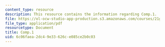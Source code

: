 ```yaml
---
content_type: resource
description: This resource contains the information regarding Comp.1.
file: https://ol-ocw-studio-app-production.s3.amazonaws.com/courses/21g-701-spanish-i-fall-2003/6c06faea2dc49e33626ce085ce2b0c03_MIT21G_701F03_comp1.pdf
file_type: application/pdf
resourcetype: Document
title: Comp.1
uid: 6c06faea-2dc4-9e33-626c-e085ce2b0c03
---
```

